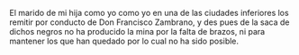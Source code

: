 El marido de mi hija como yo como yo en una de las ciudades inferiores los remitir por conducto de Don Francisco Zambrano, y des pues de la saca de dichos negros no ha producido la mina por la falta de brazos, ni para mantener los que han quedado por lo cual no ha sido posible.